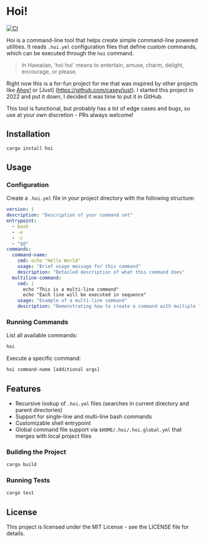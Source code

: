 # Hoi!

[![CI](https://github.com/kevinquillen/hoi/actions/workflows/ci.yml/badge.svg)](https://github.com/kevinquillen/hoi/actions/workflows/ci.yml)

Hoi is a command-line tool that helps create simple command-line powered
utilities. It reads `.hoi.yml` configuration files that define custom commands,
which can be executed through the `hoi` command.

> In Hawaiian, 'hoi hoi' means to entertain, amuse, charm, delight, encourage, or please.

Right now this is a for-fun project for me that was inspired by other 
projects like [Ahoy!](https://github.com/ahoy-cli/ahoy) or [Just]
(https://github.com/casey/just). I started this project in 2022 and put it 
down, I decided it was time to put it in GitHub.

This tool is functional, but probably has a lot of edge cases and bugs, so use
at your own discretion - PRs always welcome!

## Installation

```bash
cargo install hoi
```

## Usage

### Configuration

Create a `.hoi.yml` file in your project directory with the following structure:

```yaml
version: 1
description: "Description of your command set"
entrypoint:
  - bash
  - -e
  - -c
  - "$@"
commands:
  command-name:
    cmd: echo "Hello World"
    usage: "Brief usage message for this command"
    description: "Detailed description of what this command does"
  multiline-command:
    cmd: |
      echo "This is a multi-line command"
      echo "Each line will be executed in sequence"
    usage: "Example of a multi-line command"
    description: "Demonstrating how to create a command with multiple lines"
```

### Running Commands

List all available commands:

```bash
hoi
```

Execute a specific command:

```bash
hoi command-name [additional args]
```

## Features

- Recursive lookup of `.hoi.yml` files (searches in current directory and parent
  directories)
- Support for single-line and multi-line bash commands
- Customizable shell entrypoint
- Global command file support via `$HOME/.hoi/.hoi.global.yml` that merges with
  local project files

### Building the Project

```bash
cargo build
```

### Running Tests

```bash
cargo test
```

## License

This project is licensed under the MIT License - see the LICENSE file for
details.